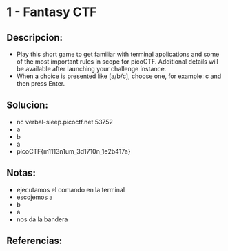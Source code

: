 # 1 - Fantasy CTF

## Descripcion:
* Play this short game to get familiar with terminal applications and some of the most important rules in scope for picoCTF.
Additional details will be available after launching your challenge instance.
* When a choice is presented like [a/b/c], choose one, for example: c and then press Enter.

## Solucion:
* nc verbal-sleep.picoctf.net 53752
* a
* b
* a
* picoCTF{m1113n1um_3d1710n_1e2b417a}

## Notas:
* ejecutamos el comando en la terminal
* escojemos a
* b
* a
* nos da la bandera

## Referencias: